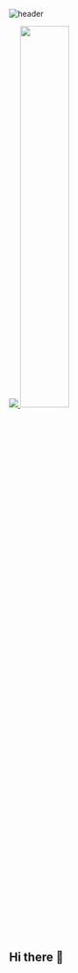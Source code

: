 ![header](https://capsule-render.vercel.app/api?type=waving&color=gradient&height=120&animation=fadeIn&section=footer&text=🧙‍♂️✨&fontAlign=70)

<a href="s">
  <img src="https://github-readme-stats.vercel.app/api/top-langs/?username=twocastlejean&exclude_repo=dkssud8150.github.io&layout=compact&theme=tokyonight" />
</a>
<a href="s">
  <img src="https://github-readme-stats.vercel.app/api?username=twocastlejean&theme=tokyonight&show_icons=true" width="42%" />
</a>

## Hi there 👋

<!--
**twocastlejean/twocastlejean** is a ✨ _special_ ✨ repository because its `README.md` (this file) appears on your GitHub profile.

Here are some ideas to get you started:

- 🔭 I’m currently working on ...
- 🌱 I’m currently learning ...
- 👯 I’m looking to collaborate on ...
- 🤔 I’m looking for help with ...
- 💬 Ask me about ...
- 📫 How to reach me: ...
- 😄 Pronouns: ...
- ⚡ Fun fact: ...
-->
